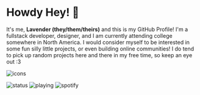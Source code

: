 # Howdy Hey! 👋
It's me, **Lavender (they/them/theirs)** and this is my GitHub Profile! I'm a fullstack developer, designer, and I am currently attending college somewhere in North America. I would consider myself to be interested in some fun silly little projects, or even building online communities! I do tend to pick up random projects here and there in my free time, so keep an eye out :3

![icons](https://skillicons.dev/icons?i=js,ts,html,css,git,linux,php,nginx,react,supabase,tailwind,docker,figma)<br/>

![status](https://nocache.advaith.workers.dev?url=https://img.shields.io/endpoint?url=https://api.lvndr.sh/badge/status)
![playing](https://nocache.advaith.workers.dev?url=https://img.shields.io/endpoint?url=https://api.lvndr.sh/badge/playing)
![spotify](https://nocache.advaith.workers.dev?url=https://img.shields.io/endpoint?url=https://api.lvndr.sh/badge/spotify)
